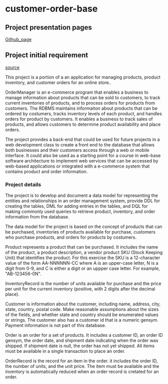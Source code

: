 # customer-order-base

## Project presentation pages

[Github_page](https://pages.github.ccs.neu.edu/there2win/RDBMS-OrderManager/)

## Project initial requirement
[source](http://www.ccis.northeastern.edu/home/pgust/classes/cs5200/2019/Summer1/projects.html)

This project is a portion of a an application for managing products, product inventory, and customer orders for an online store..

OrderManager is an e-commerce program that enables a business to manage information about products that can be sold to customers, to track current inventories of products, and to process orders for products from customers. The RDBMS maintains informaiton about products that can be ordered by costumers, tracks inventory levels of each product, and handles orders for product by customers. It enables a business to track sales of products, and allows customers to determine product availability and place orders.

The project provides a back-end that could be used for future projects in a web development class to create a front end to the database that allows both businesses and their customers access through a web or mobile interface. It could also be used as a starting point for a course in web-base software architecture to implement web services that can be accessed by web-based applications or integrated with a e-commerce system that contains product and order information.

### Project details
The project is to develop and document a data model for representing the entities and relationships in an order management system, provide DDL for creating the tables, DML for adding entries in the tables, and DQL for making commonly used queries to retrieve product, inventory, and order information from the database.

The data model for the project is based on the concept of products that can be purchased, inventories of products available for purchase, customers who purchase products, and orders for products by costumers.

Product represents a product that can be purchased. It includes the name of the product, a product description, a vendor product SKU (Stock Keeping Unit) that identifies the product. For this exercise the SKU is a 12-character value of the form AA-NNNNNN-CC where A is an upper-case letter, N is a digit from 0-9, and C is either a digit or an uppper case letter. For example, "AB-123456-0N".

InventoryRecord is the number of units available for purchase and the price per unit for the current inventory (positive, with 2 digits after the decimal place).

Customer is information about the customer, including name, address, city, state, country, postal code. Make reasonable assumptions about the sizes of the fields, and whether state and country should be enumerated values or strings. The customer also has a customer id that is a numeric gensym. Payment information is not part of this database.

Order is an order for a set of products. It includes a customer ID, an order ID gensym, the order date, and shipment date indicating when the order was shipped. If shipment date is null, the order has not yet shipped. All items must be available in a single transaction to place an order.

OrderRecord is the record for an item in the order. it includes the order ID, the number of units, and the unit price. The item must be available and the inventory is automatically reduced when an order record is cretated for an order.
